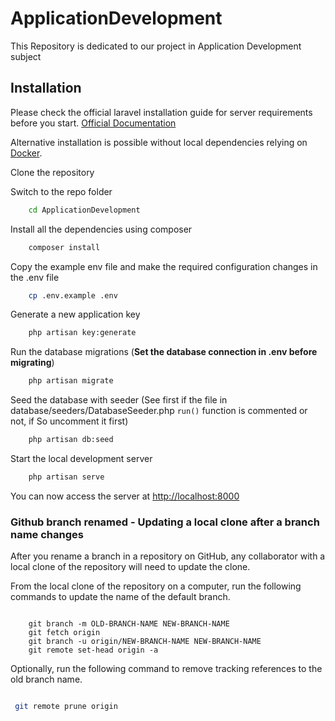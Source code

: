 # ApplicationDevelopment

This Repository is dedicated to our project in Application Development subject

## Installation

Please check the official laravel installation guide for server requirements before you start. [Official Documentation](https://laravel.com/docs/5.4/installation#installation)

Alternative installation is possible without local dependencies relying on [Docker](#docker).

Clone the repository

Switch to the repo folder

```bash
    cd ApplicationDevelopment
```

Install all the dependencies using composer

```bash
    composer install
```

Copy the example env file and make the required configuration changes in the .env file

```bash
    cp .env.example .env
```

Generate a new application key

```bash
    php artisan key:generate
```

Run the database migrations (**Set the database connection in .env before migrating**)

```bash
    php artisan migrate
```

Seed the database with seeder (See first if the file in database/seeders/DatabaseSeeder.php `run()` function is commented or not, if So uncomment it first)
```bash
    php artisan db:seed
```

Start the local development server

```bash
    php artisan serve
```

You can now access the server at <http://localhost:8000>

### Github branch renamed - Updating a local clone after a branch name changes

After you rename a branch in a repository on GitHub, any collaborator with a local clone of the repository will need to update the clone.

From the local clone of the repository on a computer, run the following commands to update the name of the default branch.

```git

    git branch -m OLD-BRANCH-NAME NEW-BRANCH-NAME
    git fetch origin
    git branch -u origin/NEW-BRANCH-NAME NEW-BRANCH-NAME
    git remote set-head origin -a

```

Optionally, run the following command to remove tracking references to the old branch name.

```bash

 git remote prune origin
 
```

